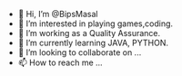 - 👋 Hi, I’m @BipsMasal
- 👀 I’m interested in playing games,coding.
- 👀  I’m working as a Quality Assurance.
- 🌱 I’m currently learning JAVA, PYTHON.
- 💞️ I’m looking to collaborate on ...
- 📫 How to reach me ...

<!---
BipsMasal/BipsMasal is a ✨ special ✨ repository because its `README.md` (this file) appears on your GitHub profile.
You can click the Preview link to take a look at your changes.
--->
